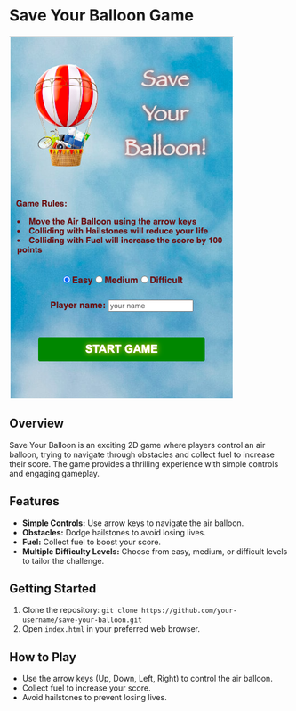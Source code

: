 # Save Your Balloon Game

![Save Your Balloon](./images/screenshot.png)

## Overview

Save Your Balloon is an exciting 2D game where players control an air balloon, trying to navigate through obstacles and collect fuel to increase their score. The game provides a thrilling experience with simple controls and engaging gameplay.

## Features

- **Simple Controls:** Use arrow keys to navigate the air balloon.
- **Obstacles:** Dodge hailstones to avoid losing lives.
- **Fuel:** Collect fuel to boost your score.
- **Multiple Difficulty Levels:** Choose from easy, medium, or difficult levels to tailor the challenge.

## Getting Started

1. Clone the repository: `git clone https://github.com/your-username/save-your-balloon.git`
2. Open `index.html` in your preferred web browser.

## How to Play

- Use the arrow keys (Up, Down, Left, Right) to control the air balloon.
- Collect fuel to increase your score.
- Avoid hailstones to prevent losing lives.

